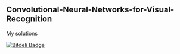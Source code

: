 ## Convolutional-Neural-Networks-for-Visual-Recognition
My solutions

[![Bitdeli Badge](https://d2weczhvl823v0.cloudfront.net/dbparedes/convolutional-neural-networks-for-visual-recognition/trend.png)](https://bitdeli.com/free "Bitdeli Badge")
